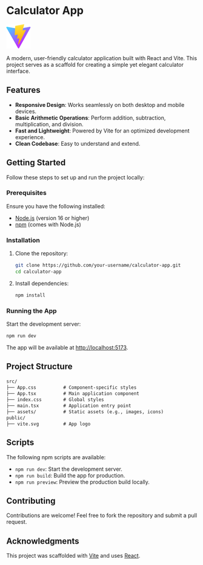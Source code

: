 # Calculator App

![Calculator App Logo](public/vite.svg)

A modern, user-friendly calculator application built with React and Vite. This project serves as a scaffold for creating a simple yet elegant calculator interface.

## Features

- **Responsive Design**: Works seamlessly on both desktop and mobile devices.
- **Basic Arithmetic Operations**: Perform addition, subtraction, multiplication, and division.
- **Fast and Lightweight**: Powered by Vite for an optimized development experience.
- **Clean Codebase**: Easy to understand and extend.

## Getting Started

Follow these steps to set up and run the project locally:

### Prerequisites

Ensure you have the following installed:

- [Node.js](https://nodejs.org/) (version 16 or higher)
- [npm](https://www.npmjs.com/) (comes with Node.js)

### Installation

1. Clone the repository:

   ```bash
   git clone https://github.com/your-username/calculator-app.git
   cd calculator-app
   ```

2. Install dependencies:

   ```bash
   npm install
   ```

### Running the App

Start the development server:

```bash
npm run dev
```

The app will be available at [http://localhost:5173](http://localhost:5173).

## Project Structure

```plaintext
src/
├── App.css          # Component-specific styles
├── App.tsx          # Main application component
├── index.css        # Global styles
├── main.tsx         # Application entry point
├── assets/          # Static assets (e.g., images, icons)
public/
├── vite.svg         # App logo
```

## Scripts

The following npm scripts are available:

- `npm run dev`: Start the development server.
- `npm run build`: Build the app for production.
- `npm run preview`: Preview the production build locally.

## Contributing

Contributions are welcome! Feel free to fork the repository and submit a pull request.

## Acknowledgments

This project was scaffolded with [Vite](https://vitejs.dev/) and uses [React](https://reactjs.org/).

